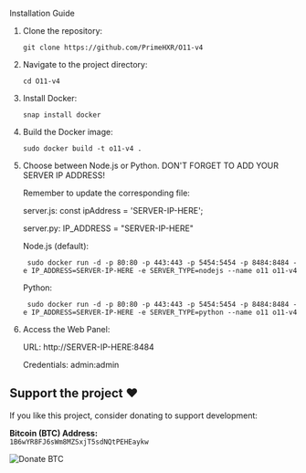Installation Guide

1. Clone the repository:
   
       git clone https://github.com/PrimeHXR/O11-v4

3. Navigate to the project directory:
   
       cd O11-v4

5. Install Docker:
   
       snap install docker

7. Build the Docker image:
   
       sudo docker build -t o11-v4 .

9. Choose between Node.js or Python. DON'T FORGET TO ADD YOUR SERVER IP ADDRESS!
    
   Remember to update the corresponding file:
   
   server.js: const ipAddress = 'SERVER-IP-HERE';
   
   server.py: IP_ADDRESS = "SERVER-IP-HERE"

    Node.js (default):
   
        sudo docker run -d -p 80:80 -p 443:443 -p 5454:5454 -p 8484:8484 -e IP_ADDRESS=SERVER-IP-HERE -e SERVER_TYPE=nodejs --name o11 o11-v4
    
    Python:
   
        sudo docker run -d -p 80:80 -p 443:443 -p 5454:5454 -p 8484:8484 -e IP_ADDRESS=SERVER-IP-HERE -e SERVER_TYPE=python --name o11 o11-v4

11. Access the Web Panel:

    URL: http://SERVER-IP-HERE:8484
    
    Credentials: admin:admin


## Support the project ❤️  
If you like this project, consider donating to support development:  

**Bitcoin (BTC) Address:**  
`1B6wYR8FJ6sWm8MZSxjT5sdNQtPEHEaykw`  

![Donate BTC](https://www.bitcoinqrcodemaker.com/api/qrcode?data=1A1zP1eP5QGefi2DMPTfTL5SLmv7DivfNa)
